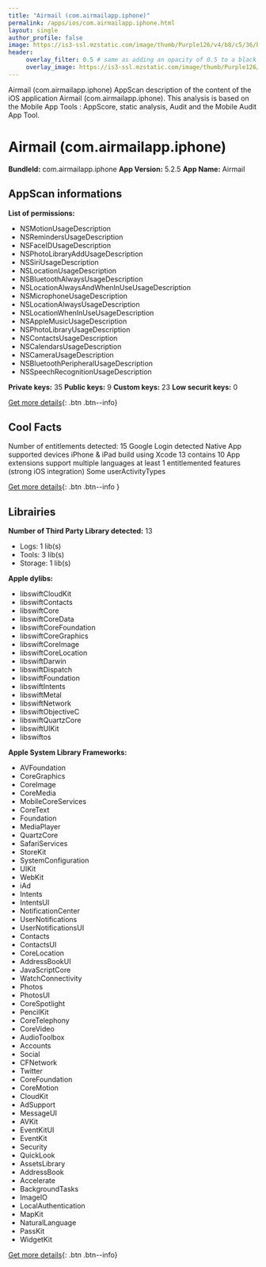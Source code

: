 ```yaml
---
title: "Airmail (com.airmailapp.iphone)"
permalink: /apps/ios/com.airmailapp.iphone.html
layout: single
author_profile: false
image: https://is3-ssl.mzstatic.com/image/thumb/Purple126/v4/b8/c5/36/b8c53608-ab17-dd9e-69d0-47b632798e8a/AppIcon-0-0-1x_U007emarketing-0-0-0-7-0-0-sRGB-0-0-0-GLES2_U002c0-512MB-85-220-0-0.png/512x512bb.jpg
header: 
     overlay_filter: 0.5 # same as adding an opacity of 0.5 to a black background
     overlay_image: https://is3-ssl.mzstatic.com/image/thumb/Purple126/v4/b8/c5/36/b8c53608-ab17-dd9e-69d0-47b632798e8a/AppIcon-0-0-1x_U007emarketing-0-0-0-7-0-0-sRGB-0-0-0-GLES2_U002c0-512MB-85-220-0-0.png/512x512bb.jpg
---
```

Airmail (com.airmailapp.iphone) AppScan description of the content of the iOS application Airmail (com.airmailapp.iphone). This analysis is based on the Mobile App Tools : AppScore, static analysis, Audit and the Mobile Audit App Tool.

# Airmail (com.airmailapp.iphone)

**BundleId:** com.airmailapp.iphone
**App Version:** 5.2.5
**App Name:** Airmail


## AppScan informations 

**List of permissions:** 
- NSMotionUsageDescription
- NSRemindersUsageDescription
- NSFaceIDUsageDescription
- NSPhotoLibraryAddUsageDescription
- NSSiriUsageDescription
- NSLocationUsageDescription
- NSBluetoothAlwaysUsageDescription
- NSLocationAlwaysAndWhenInUseUsageDescription
- NSMicrophoneUsageDescription
- NSLocationAlwaysUsageDescription
- NSLocationWhenInUseUsageDescription
- NSAppleMusicUsageDescription
- NSPhotoLibraryUsageDescription
- NSContactsUsageDescription
- NSCalendarsUsageDescription
- NSCameraUsageDescription
- NSBluetoothPeripheralUsageDescription
- NSSpeechRecognitionUsageDescription
  
  
**Private keys:** 35
**Public keys:** 9
**Custom keys:** 23
**Low securit keys:** 0
  
[Get more details](/pricing.html){: .btn .btn--info}

## Cool Facts

Number of entitlements detected: 15
Google Login detected
Native App
supported devices iPhone & iPad
build using Xcode 13
contains 10 App extensions
support multiple languages
at least 1 entitlemented features (strong iOS integration)
Some userActivityTypes
  
[Get more details](/pricing.html){: .btn .btn--info }

## Librairies 
**Number of Third Party Library detected:** 13
- Logs: 1 lib(s)
- Tools: 3 lib(s)
- Storage: 1 lib(s)


**Apple dylibs:**
- libswiftCloudKit
- libswiftContacts
- libswiftCore
- libswiftCoreData
- libswiftCoreFoundation
- libswiftCoreGraphics
- libswiftCoreImage
- libswiftCoreLocation
- libswiftDarwin
- libswiftDispatch
- libswiftFoundation
- libswiftIntents
- libswiftMetal
- libswiftNetwork
- libswiftObjectiveC
- libswiftQuartzCore
- libswiftUIKit
- libswiftos


**Apple System Library Frameworks:**
- AVFoundation
- CoreGraphics
- CoreImage
- CoreMedia
- MobileCoreServices
- CoreText
- Foundation
- MediaPlayer
- QuartzCore
- SafariServices
- StoreKit
- SystemConfiguration
- UIKit
- WebKit
- iAd
- Intents
- IntentsUI
- NotificationCenter
- UserNotifications
- UserNotificationsUI
- Contacts
- ContactsUI
- CoreLocation
- AddressBookUI
- JavaScriptCore
- WatchConnectivity
- Photos
- PhotosUI
- CoreSpotlight
- PencilKit
- CoreTelephony
- CoreVideo
- AudioToolbox
- Accounts
- Social
- CFNetwork
- Twitter
- CoreFoundation
- CoreMotion
- CloudKit
- AdSupport
- MessageUI
- AVKit
- EventKitUI
- EventKit
- Security
- QuickLook
- AssetsLibrary
- AddressBook
- Accelerate
- BackgroundTasks
- ImageIO
- LocalAuthentication
- MapKit
- NaturalLanguage
- PassKit
- WidgetKit


  
[Get more details](/pricing.html){: .btn .btn--info}

